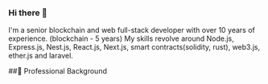 ### Hi there 👋
I'm a senior blockchain and web full-stack developer with over 10 years of experience. (blockchain - 5 years)
My skills revolve around Node.js, Express.js, Nest.js, React.js, Next.js, smart contracts(solidity, rust), web3.js, ether.js and laravel.

##💼 Professional Background

<!--
**topdev107/topdev107** is a ✨ _special_ ✨ repository because its `README.md` (this file) appears on your GitHub profile.

Here are some ideas to get you started:

- 🔭 I’m currently working on ...
- 🌱 I’m currently learning ...
- 👯 I’m looking to collaborate on ...
- 🤔 I’m looking for help with ...
- 💬 Ask me about ...
- 📫 How to reach me: ...
- 😄 Pronouns: ...
- ⚡ Fun fact: ...
-->
